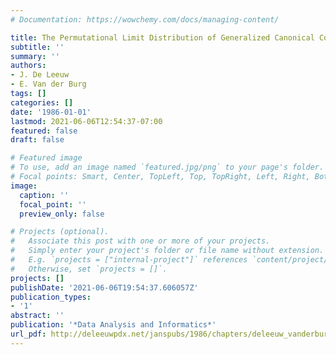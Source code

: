 ```yaml
---
# Documentation: https://wowchemy.com/docs/managing-content/

title: The Permutational Limit Distribution of Generalized Canonical Correlations
subtitle: ''
summary: ''
authors:
- J. De Leeuw
- E. Van der Burg
tags: []
categories: []
date: '1986-01-01'
lastmod: 2021-06-06T12:54:37-07:00
featured: false
draft: false

# Featured image
# To use, add an image named `featured.jpg/png` to your page's folder.
# Focal points: Smart, Center, TopLeft, Top, TopRight, Left, Right, BottomLeft, Bottom, BottomRight.
image:
  caption: ''
  focal_point: ''
  preview_only: false

# Projects (optional).
#   Associate this post with one or more of your projects.
#   Simply enter your project's folder or file name without extension.
#   E.g. `projects = ["internal-project"]` references `content/project/deep-learning/index.md`.
#   Otherwise, set `projects = []`.
projects: []
publishDate: '2021-06-06T19:54:37.606057Z'
publication_types:
- '1'
abstract: ''
publication: '*Data Analysis and Informatics*'
url_pdf: http://deleeuwpdx.net/janspubs/1986/chapters/deleeuw_vanderburg_C_86.pdf
---
```

